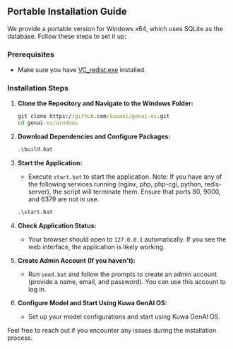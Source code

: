 ## Portable Installation Guide

We provide a portable version for Windows x64, which uses SQLite as the database. Follow these steps to set it up:

### Prerequisites
- Make sure you have [VC_redist.exe](https://learn.microsoft.com/zh-tw/cpp/windows/latest-supported-vc-redist?view=msvc-170) installed.

### Installation Steps

1. **Clone the Repository and Navigate to the Windows Folder:**
   ```bat
   git clone https://github.com/kuwaai/genai-os.git
   cd genai-os/windows
   ```

2. **Download Dependencies and Configure Packages:**
   ```bat
   .\build.bat
   ```

3. **Start the Application:**
   - Execute `start.bat` to start the application. Note: If you have any of the following services running (nginx, php, php-cgi, python, redis-server), the script will terminate them. Ensure that ports 80, 9000, and 6379 are not in use.
   ```bat
   .\start.bat
   ```

4. **Check Application Status:**
   - Your browser should open to `127.0.0.1` automatically. If you see the web interface, the application is likely working.

5. **Create Admin Account (If you haven't):**
   - Run `seed.bat` and follow the prompts to create an admin account (provide a name, email, and password). You can use this account to log in.

6. **Configure Model and Start Using Kuwa GenAI OS:**
   - Set up your model configurations and start using Kuwa GenAI OS.

Feel free to reach out if you encounter any issues during the installation process.
